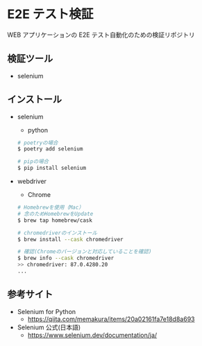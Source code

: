 # E2E テスト検証

WEB アプリケーションの E2E テスト自動化のための検証リポジトリ

## 検証ツール

- selenium

## インストール

- selenium

  - python

  ```bash
  # poetryの場合
  $ poetry add selenium

  # pipの場合
  $ pip install selenium
  ```

- webdriver

  - Chrome

  ```bash
  # Homebrewを使用（Mac）
  # 念のためHomebrewをUpdate
  $ brew tap homebrew/cask

  # chromedriverのインストール
  $ brew install --cask chromedriver

  # 確認(Chromeのバージョンと対応していることを確認)
  $ brew info --cask chromedriver
  >> chromedriver: 87.0.4280.20
  ...
  ```

## 参考サイト

- Selenium for Python
  - https://qiita.com/memakura/items/20a02161fa7e18d8a693
- Selenium 公式(日本語)
  - https://www.selenium.dev/documentation/ja/
